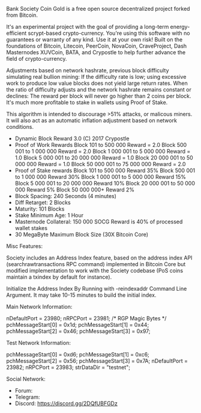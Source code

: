 Bank Society Coin Gold is a free open source decentralized project forked from Bitcoin.

It's an experimental project with the goal of providing a long-term energy-efficient scrypt-based crypto-currency.
You're using this software with no guarantees or warranty of any kind. Use it at your own risk!
Built on the foundations of Bitcoin, Litecoin, PeerCoin, NovaCoin, CraveProject, Dash Masternodes
XUVCoin, BATA, and Crypostle to help further advance the field of crypto-currency.

Adjustments based on network hashrate, previous block difficulty simulating real bullion mining: If the difficulty rate is low; using excessive work to produce low value blocks does not yield large return rates. When the ratio of difficulty adjusts and the network hashrate remains constant or declines: The reward per block will never go higher than 2 coins per block. It's much more profitable to stake in wallets using Proof of Stake.

This algorithm is intended to discourage >51% attacks, or malicous miners. It will also act as an automatic inflation adjustment based on network conditions.

- Dynamic Block Reward 3.0 (C) 2017 Crypostle
- Proof of Work Rewards
     Block 101 to 500 000              Reward = 2.0
     Block 500 001 to 1 000 000        Reward = 2.0
     Block 1 000 001 to 5 000 000      Reward = 1.0
     Block 5 000 001 to 20 000 000     Reward = 1.0
     Block 20 000 001 to 50 000 000    Reward = 1.0
     Block 50 000 001 to 75 000 000    Reward = 2.0
- Proof of Stake rewards
     Block 101 to 500 000              Reward 35%
     Block 500 001 to 1 000 000        Reward 30%
     Block 1 000 001 to 5 000 000      Reward 15%
     Block 5 000 001 to 20 000 000     Reward 10%
     Block 20 000 001 to 50 000 000    Reward 5%
     Block 50 000 000+                 Reward 2%
- Block Spacing: 240 Seconds (4 minutes)
- Diff Retarget: 2 Blocks
- Maturity: 101 Blocks
- Stake Minimum Age: 1 Hour
- Masternode Collateral: 150 000 SOCG   Reward is 40% of processed wallet stakes
- 30 MegaByte Maximum Block Size (30X Bitcoin Core)

Misc Features:

Society includes an Address Index feature, based on the address index API (searchrawtransactions RPC command) implemented in Bitcoin Core but modified implementation to work with the Society codebase (PoS coins maintain a txindex by default for instance).

Initialize the Address Index By Running with -reindexaddr Command Line Argument. It may take 10-15 minutes to build the initial index.

Main Network Information:

nDefaultPort = 23980;
nRPCPort = 23981;
/* RGP Magic Bytes */
pchMessageStart[0] = 0x1d;
pchMessageStart[1] = 0x44;
pchMessageStart[2] = 0x46;
pchMessageStart[3] = 0x97;

Test Network Information:

pchMessageStart[0] = 0xd6;
pchMessageStart[1] = 0xc6;
pchMessageStart[2] = 0x56;
pchMessageStart[3] = 0x7A;
nDefaultPort = 23982;
nRPCPort = 23983;
strDataDir = "testnet";

Social Network:


- Forum: 
- Telegram: 
- Discord: https://discord.gg/2DQfUBFGDz
